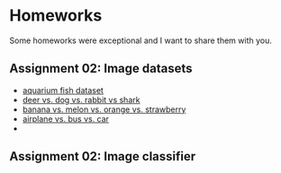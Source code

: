 # Homeworks

Some homeworks were exceptional and I want to share them with you.

## Assignment 02: Image datasets

* [aquarium fish dataset](https://drive.google.com/file/d/1U8lJYafTfD3It6_HTtVXVjNtEUf6fo2I/view?usp=sharing)
* [deer vs. dog vs. rabbit vs shark](https://drive.google.com/drive/folders/1vDz3z2NusDL-UkuqftoGl-0M9BVQo4hW?usp=sharing)
* [banana vs. melon vs. orange vs. strawberry](https://drive.google.com/drive/folders/1Gxn_VfVJEU5kWkoD1Br8QA5YHGYm2XhX)
* [airplane vs. bus vs. car](https://drive.google.com/drive/folders/1QmLPuOFZP8QVfYEwA8vWXFPem8Zlxt2M?usp=sharing)
* []()

## Assignment 02: Image classifier

